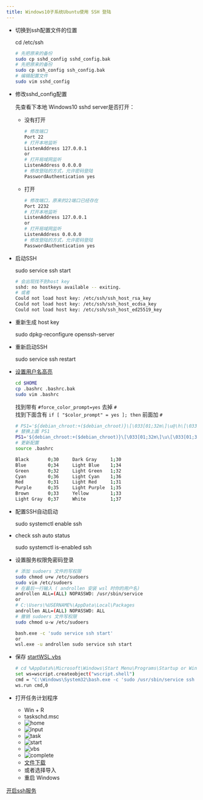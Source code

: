 ```yaml
---
title: Windows10子系统Ubuntu使用 SSH 登陆
---
```


- 切换到ssh配置文件的位置

  cd /etc/ssh

  ```sh
  # 先把原来的备份
  sudo cp sshd_config sshd_config.bak
  # 先把原来的备份
  sudo cp ssh_config ssh_config.bak
  # 编辑配置文件
  sudo vim sshd_config
  ```

- 修改sshd_config配置

  先查看下本地 Windows10 sshd server是否打开：

  - 没有打开

    ```sh
    # 修改端口
    Port 22
    # 打开本地监听
    ListenAddress 127.0.0.1
    or
    # 打开局域网监听
    ListenAddress 0.0.0.0
    # 修改登陆的方式，允许密码登陆
    PasswordAuthentication yes
    ```

  - 打开

    ```sh
    # 修改端口，原来的22端口已经存在
    Port 2232
    # 打开本地监听
    ListenAddress 127.0.0.1
    or
    # 打开局域网监听
    ListenAddress 0.0.0.0
    # 修改登陆的方式，允许密码登陆
    PasswordAuthentication yes
    ```

- 启动SSH

  sudo service ssh start

  ```sh
  # 会出现找不到host key
  sshd: no hostkeys available -- exiting.
  # 或者
  Could not load host key: /etc/ssh/ssh_host_rsa_key
  Could not load host key: /etc/ssh/ssh_host_ecdsa_key
  Could not load host key: /etc/ssh/ssh_host_ed25519_key
  ```

- 重新生成 host key

  sudo dpkg-reconfigure openssh-server

- 重新启动SSH

  sudo service ssh restart

- [设置用户名高亮](https://askubuntu.com/questions/123268/changing-colors-for-user-host-directory-information-in-terminal-command-prompt)

  ```sh
  cd $HOME
  cp .bashrc .bashrc.bak
  sudo vim .bashrc
  ```

  找到带有 `#force_color_prompt=yes` 去掉 `#`  
  找到下面含有 `if [ "$color_prompt" = yes ]; then` 前面加 `#`

  ``` sh
  # PS1='${debian_chroot:+($debian_chroot)}\[\033[01;32m\]\u@\h\[\033[00m\]:\[\033[01;34m\]\w\[\033[00m\]\$ '
  # 替换上面 PS1
  PS1='${debian_chroot:+($debian_chroot)}\[\033[01;32m\]\u\[\033[01;36m\]@\[\033[01;32m\]\h\[\033[00m\]:\[\033[01;34m\]\w\[\033[00m\]\$ '
  # 更新配置
  source .bashrc
  ```

  ```sh
  Black       0;30     Dark Gray     1;30
  Blue        0;34     Light Blue    1;34
  Green       0;32     Light Green   1;32
  Cyan        0;36     Light Cyan    1;36
  Red         0;31     Light Red     1;31
  Purple      0;35     Light Purple  1;35
  Brown       0;33     Yellow        1;33
  Light Gray  0;37     White         1;37  
  ```

- 配置SSH自动启动

  sudo systemctl enable ssh

- check ssh auto status

  sudo systemctl is-enabled ssh

- 设置服务权限免密码登录
  
  ```sh
  # 添加 sudoers 文件的写权限
  sudo chmod u+w /etc/sudoers
  sudo vim /etc/sudoers
  # 在最后一行输入 ( androllen 安装 wsl 时你的用户名)
  androllen ALL=(ALL) NOPASSWD: /usr/sbin/service
  or
  # C:\Users\%USERNAME%\AppData\Local\Packages
  androllen ALL=(ALL) NOPASSWD: ALL
  # 撤销 sudoers 文件写权限
  sudo chmod u-w /etc/sudoers
  ```

  ```sh
  bash.exe -c 'sudo service ssh start'
  or
  wsl.exe -u androllen sudo service ssh start
  ```

- 保存 [startWSL.vbs][wslvbs_id]

  ```sh
  # cd %AppData%\Microsoft\Windows\Start Menu\Programs\Startup or Win + R -> shell:startup
  set ws=wscript.createobject("wscript.shell")
  cmd = "C:\Windows\System32\bash.exe -c 'sudo /usr/sbin/service ssh start'"
  ws.run cmd,0
  ```

- 打开任务计划程序

  - Win + R
  - taskschd.msc
  - ![home](Assets/20190514132518.png)
  - ![input](Assets/20190514132721.png)
  - ![task](Assets/20190514132845.png)
  - ![start](Assets/20190514133108.png)
  - ![vbs](Assets/20190514133140.png)
  - ![complete](Assets/20190514133202.png)
  - [文件下载][taskvbs_id]
  - 或者选择导入
  - 重启 Windows

[开启ssh服务](https://www.cnblogs.com/seekwind/p/10256262.html)  

[wslvbs_id]: Assets/startWSL.vbs
[taskvbs_id]: Assets/AutoService.xml
